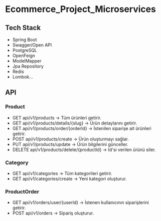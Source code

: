 # Ecommerce_Project_Microservices
## Tech Stack
- Spring Boot
- Swagger/Open API
- PostgreSQL
- OpenFeign
- ModelMapper
- Jpa Repository
- Redis
- Lombok...

## API
### Product
- GET api/v1/products -> Tüm ürünleri getirir.
- GET api/v1/products/details/{slug} -> Ürün detaylarını getirir.
- GET api/v1/products/order/{orderId} -> İstenilen siparişe ait ürünleri getirir.
- POST api/v1/products/create -> Ürün oluşturmayı sağlar.
- PUT api/v1/products/update -> Ürün bilgilerini günceller.
- DELETE api/v1/products/delete/{productId} -> Id'si verilen ürünü siler.

### Category
- GET api/v1/categories -> Tüm kategorileri getirir.
- GET api/v1/categories/create -> Yeni kategori oluşturur.

### ProductOrder
- GET api/v1/orders/user/{userId} -> İstenen kullanıcının siparişlerini getirir.
- POST api/v1/orders -> Sipariş oluşturur.
